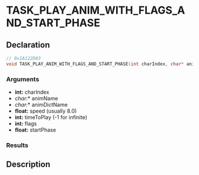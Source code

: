 # TASK_PLAY_ANIM_WITH_FLAGS_AND_START_PHASE

## Declaration
```cpp
// 0x1A122D03
void TASK_PLAY_ANIM_WITH_FLAGS_AND_START_PHASE(int charIndex, char* animName, char* animDictName, float speed, int timeToPlay, int flags, float startPhase);
```

### Arguments
- **int:** charIndex
- **char*:** animName
- **char*:** animDictName
- **float:** speed (usually 8.0)
- **int:** timeToPlay (-1 for infinite)
- **int:** flags
- **float:** startPhase

### Results

## Description
